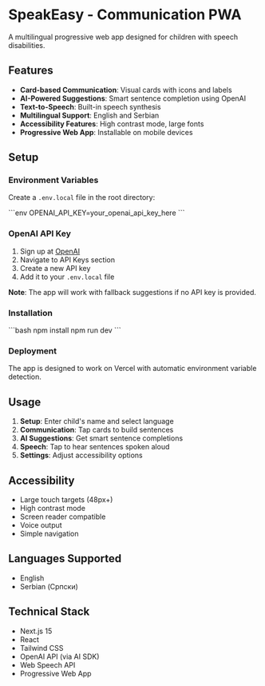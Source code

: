 # SpeakEasy - Communication PWA

A multilingual progressive web app designed for children with speech disabilities.

## Features

- **Card-based Communication**: Visual cards with icons and labels
- **AI-Powered Suggestions**: Smart sentence completion using OpenAI
- **Text-to-Speech**: Built-in speech synthesis
- **Multilingual Support**: English and Serbian
- **Accessibility Features**: High contrast mode, large fonts
- **Progressive Web App**: Installable on mobile devices

## Setup

### Environment Variables

Create a `.env.local` file in the root directory:

\`\`\`env
OPENAI_API_KEY=your_openai_api_key_here
\`\`\`

### OpenAI API Key

1. Sign up at [OpenAI](https://platform.openai.com/)
2. Navigate to API Keys section
3. Create a new API key
4. Add it to your `.env.local` file

**Note**: The app will work with fallback suggestions if no API key is provided.

### Installation

\`\`\`bash
npm install
npm run dev
\`\`\`

### Deployment

The app is designed to work on Vercel with automatic environment variable detection.

## Usage

1. **Setup**: Enter child's name and select language
2. **Communication**: Tap cards to build sentences
3. **AI Suggestions**: Get smart sentence completions
4. **Speech**: Tap to hear sentences spoken aloud
5. **Settings**: Adjust accessibility options

## Accessibility

- Large touch targets (48px+)
- High contrast mode
- Screen reader compatible
- Voice output
- Simple navigation

## Languages Supported

- English
- Serbian (Српски)

## Technical Stack

- Next.js 15
- React
- Tailwind CSS
- OpenAI API (via AI SDK)
- Web Speech API
- Progressive Web App
